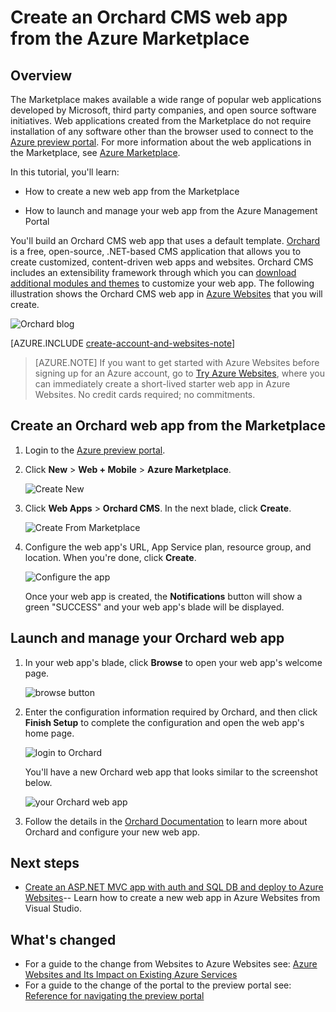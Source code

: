 <properties 
	pageTitle="Create an Orchard CMS web app from the Azure Marketplace" 
	description="A tutorial that teaches you how to create a new web app in Azure. Also learn how to launch and manage your web app using the Azure Management Portal." 
	tags="azure-portal"
	services="app-service\web" 
	documentationCenter=".net" 
	authors="tfitzmac" 
	manager="wpickett" 
	editor=""/>

<tags
	ms.service="app-service-web"
	ms.date="08/03/2015"
	wacn.date=""/>

# Create an Orchard CMS web app from the Azure Marketplace

## Overview

The Marketplace makes available a wide range of popular web applications developed by Microsoft, third party companies, and open source software initiatives. Web applications created from the Marketplace do not require installation of any software other than the browser used to connect to the [Azure preview portal](https://manage.windowsazure.cn/). For more information about the web applications in the Marketplace, see [Azure Marketplace](/marketplace/).

In this tutorial, you'll learn:

- How to create a new web app from the Marketplace

- How to launch and manage your web app from the Azure Management Portal
 
You'll build an Orchard CMS web app that uses a default template. [Orchard](http://www.orchardproject.net/) is a free, open-source, .NET-based CMS application that allows you to create customized, content-driven web apps and websites. Orchard CMS includes an extensibility framework through which you can [download additional modules and themes](http://gallery.orchardproject.net/) to customize your web app. The following illustration shows the Orchard CMS web app in [Azure Websites](/documentation/services/web-sites/) that you will create.

![Orchard blog][13]

[AZURE.INCLUDE [create-account-and-websites-note](../includes/create-account-and-websites-note.md)]

>[AZURE.NOTE] If you want to get started with Azure Websites before signing up for an Azure account, go to [Try Azure Websites](http://go.microsoft.com/fwlink/?LinkId=523751), where you can immediately create a short-lived starter web app in Azure Websites. No credit cards required; no commitments.

## Create an Orchard web app from the Marketplace

1. Login to the [Azure preview portal](http://manage.windowsazure.cn).

2. Click **New** > **Web + Mobile** > **Azure Marketplace**.
	
	![Create New][1]

3. Click **Web Apps** > **Orchard CMS**. In the next blade, click **Create**.
	
	![Create From Marketplace][2]

4. Configure the web app's URL, App Service plan, resource group, and location. When you're done, click **Create**.
	
	![Configure the app][3]

	Once your web app is created, the **Notifications** button will show a green "SUCCESS" and your web app's blade will be displayed.

## Launch and manage your Orchard web app

1. In your web app's blade, click **Browse** to open your web app's welcome page.

	![browse button][12]

2. Enter the configuration information required by Orchard, and then click **Finish Setup** to complete the configuration and open the web app's home page.

	![login to Orchard][7]

	You'll have a new Orchard web app that looks similar to the screenshot below.  

	![your Orchard web app][13]

3. Follow the details in the [Orchard Documentation](http://docs.orchardproject.net/) to learn more about Orchard and configure your new web app.

## Next steps

* [Create an ASP.NET MVC app with auth and SQL DB and deploy to Azure Websites](/documentation/articles/web-sites-dotnet-deploy-aspnet-mvc-app-membership-oauth-sql-database)-- Learn how to create a new web app in Azure Websites from Visual Studio.

## What's changed
* For a guide to the change from Websites to Azure Websites see: [Azure Websites and Its Impact on Existing Azure Services](/documentation/services/web-sites/)
* For a guide to the change of the portal to the preview portal see: [Reference for navigating the preview portal](https://manage.windowsazure.cn/)

[1]: ./media/web-sites-dotnet-orchard-cms-gallery/orchardgallery-01.png
[2]: ./media/web-sites-dotnet-orchard-cms-gallery/orchardgallery-02.png
[3]: ./media/web-sites-dotnet-orchard-cms-gallery/orchardgallery-03.png
[4]: ./media/web-sites-dotnet-orchard-cms-gallery/orchardgallery-04.png
[5]: ./media/web-sites-dotnet-orchard-cms-gallery/orchardgallery-05.png
[7]: ./media/web-sites-dotnet-orchard-cms-gallery/orchardgallery-07.png
[12]: ./media/web-sites-dotnet-orchard-cms-gallery/orchardgallery-12.png
[13]: ./media/web-sites-dotnet-orchard-cms-gallery/orchardgallery-08.png


 
